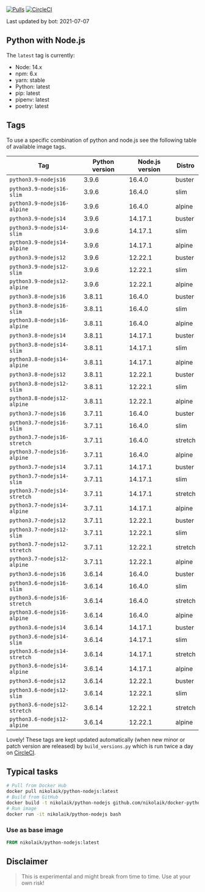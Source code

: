 [![Pulls](https://img.shields.io/docker/pulls/nikolaik/python-nodejs.svg?style=flat-square)](https://hub.docker.com/r/nikolaik/python-nodejs/)
[![CircleCI](https://img.shields.io/circleci/project/github/nikolaik/docker-python-nodejs.svg?style=flat-square)](https://circleci.com/gh/nikolaik/docker-python-nodejs)

Last updated by bot: 2021-07-07

## Python with Node.js
The `latest` tag is currently:

- Node: 14.x
- npm: 6.x
- yarn: stable
- Python: latest
- pip: latest
- pipenv: latest
- poetry: latest

## Tags
To use a specific combination of python and node.js see the following table of available image tags.

Tag | Python version | Node.js version | Distro
--- | --- | --- | ---
`python3.9-nodejs16` | 3.9.6 | 16.4.0 | buster
`python3.9-nodejs16-slim` | 3.9.6 | 16.4.0 | slim
`python3.9-nodejs16-alpine` | 3.9.6 | 16.4.0 | alpine
`python3.9-nodejs14` | 3.9.6 | 14.17.1 | buster
`python3.9-nodejs14-slim` | 3.9.6 | 14.17.1 | slim
`python3.9-nodejs14-alpine` | 3.9.6 | 14.17.1 | alpine
`python3.9-nodejs12` | 3.9.6 | 12.22.1 | buster
`python3.9-nodejs12-slim` | 3.9.6 | 12.22.1 | slim
`python3.9-nodejs12-alpine` | 3.9.6 | 12.22.1 | alpine
`python3.8-nodejs16` | 3.8.11 | 16.4.0 | buster
`python3.8-nodejs16-slim` | 3.8.11 | 16.4.0 | slim
`python3.8-nodejs16-alpine` | 3.8.11 | 16.4.0 | alpine
`python3.8-nodejs14` | 3.8.11 | 14.17.1 | buster
`python3.8-nodejs14-slim` | 3.8.11 | 14.17.1 | slim
`python3.8-nodejs14-alpine` | 3.8.11 | 14.17.1 | alpine
`python3.8-nodejs12` | 3.8.11 | 12.22.1 | buster
`python3.8-nodejs12-slim` | 3.8.11 | 12.22.1 | slim
`python3.8-nodejs12-alpine` | 3.8.11 | 12.22.1 | alpine
`python3.7-nodejs16` | 3.7.11 | 16.4.0 | buster
`python3.7-nodejs16-slim` | 3.7.11 | 16.4.0 | slim
`python3.7-nodejs16-stretch` | 3.7.11 | 16.4.0 | stretch
`python3.7-nodejs16-alpine` | 3.7.11 | 16.4.0 | alpine
`python3.7-nodejs14` | 3.7.11 | 14.17.1 | buster
`python3.7-nodejs14-slim` | 3.7.11 | 14.17.1 | slim
`python3.7-nodejs14-stretch` | 3.7.11 | 14.17.1 | stretch
`python3.7-nodejs14-alpine` | 3.7.11 | 14.17.1 | alpine
`python3.7-nodejs12` | 3.7.11 | 12.22.1 | buster
`python3.7-nodejs12-slim` | 3.7.11 | 12.22.1 | slim
`python3.7-nodejs12-stretch` | 3.7.11 | 12.22.1 | stretch
`python3.7-nodejs12-alpine` | 3.7.11 | 12.22.1 | alpine
`python3.6-nodejs16` | 3.6.14 | 16.4.0 | buster
`python3.6-nodejs16-slim` | 3.6.14 | 16.4.0 | slim
`python3.6-nodejs16-stretch` | 3.6.14 | 16.4.0 | stretch
`python3.6-nodejs16-alpine` | 3.6.14 | 16.4.0 | alpine
`python3.6-nodejs14` | 3.6.14 | 14.17.1 | buster
`python3.6-nodejs14-slim` | 3.6.14 | 14.17.1 | slim
`python3.6-nodejs14-stretch` | 3.6.14 | 14.17.1 | stretch
`python3.6-nodejs14-alpine` | 3.6.14 | 14.17.1 | alpine
`python3.6-nodejs12` | 3.6.14 | 12.22.1 | buster
`python3.6-nodejs12-slim` | 3.6.14 | 12.22.1 | slim
`python3.6-nodejs12-stretch` | 3.6.14 | 12.22.1 | stretch
`python3.6-nodejs12-alpine` | 3.6.14 | 12.22.1 | alpine

Lovely! These tags are kept updated automatically (when new minor or patch version are released) by `build_versions.py` which is run twice a day on [CircleCI](https://circleci.com/gh/nikolaik/docker-python-nodejs).

## Typical tasks
```bash
# Pull from Docker Hub
docker pull nikolaik/python-nodejs:latest
# Build from GitHub
docker build -t nikolaik/python-nodejs github.com/nikolaik/docker-python-nodejs
# Run image
docker run -it nikolaik/python-nodejs bash
```

### Use as base image
```Dockerfile
FROM nikolaik/python-nodejs:latest
```

## Disclaimer
> This is experimental and might break from time to time. Use at your own risk!
